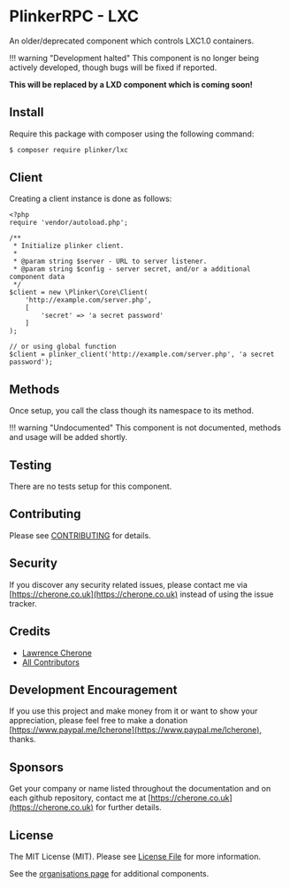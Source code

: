 # PlinkerRPC - LXC

An older/deprecated component which controls LXC1.0 containers.

!!! warning "Development halted"
    This component is no longer being actively developed, though bugs will be fixed if reported.
    
**This will be replaced by a LXD component which is coming soon!**


## Install

Require this package with composer using the following command:

``` bash
$ composer require plinker/lxc
```

## Client

Creating a client instance is done as follows:


    <?php
    require 'vendor/autoload.php';

    /**
     * Initialize plinker client.
     *
     * @param string $server - URL to server listener.
     * @param string $config - server secret, and/or a additional component data
     */
    $client = new \Plinker\Core\Client(
        'http://example.com/server.php',
        [
            'secret' => 'a secret password'
        ]
    );
    
    // or using global function
    $client = plinker_client('http://example.com/server.php', 'a secret password');
    
<!--
## Component Config

| Parameter    | Description | Default |
| ----------   | ------------- |  ------------- | 
| journal | Path to journal file | `./.plinker/crontab.journal` |
| apply | Apply crontab after each call, default is to only apply upon calling `apply()` method | `false` |
-->

## Methods

Once setup, you call the class though its namespace to its method.

!!! warning "Undocumented"
    This component is not documented, methods and usage will be added shortly.


<!--

### User

Get current user, helps to debug which user the crontab is owned by.

**Call**
``` php
$result = $client->test->this();
```

**Response**
``` text

```

-->

## Testing

There are no tests setup for this component.

## Contributing

Please see [CONTRIBUTING](https://github.com/plinker-rpc/test/blob/master/CONTRIBUTING) for details.

## Security

If you discover any security related issues, please contact me via [https://cherone.co.uk](https://cherone.co.uk) instead of using the issue tracker.

## Credits

- [Lawrence Cherone](https://github.com/lcherone)
- [All Contributors](https://github.com/plinker-rpc/test/graphs/contributors)


## Development Encouragement

If you use this project and make money from it or want to show your appreciation,
please feel free to make a donation [https://www.paypal.me/lcherone](https://www.paypal.me/lcherone), thanks.

## Sponsors

Get your company or name listed throughout the documentation and on each github repository, contact me at [https://cherone.co.uk](https://cherone.co.uk) for further details.

## License

The MIT License (MIT). Please see [License File](https://github.com/plinker-rpc/test/blob/master/LICENSE) for more information.

See the [organisations page](https://github.com/plinker-rpc) for additional components.
